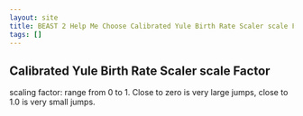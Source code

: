```yaml
---
layout: site
title: BEAST 2 Help Me Choose Calibrated Yule Birth Rate Scaler scale Factor
tags: []
---
```


## Calibrated Yule Birth Rate Scaler scale Factor

scaling factor: range from 0 to 1. Close to zero is very large jumps, close to 1.0 is very small jumps.
